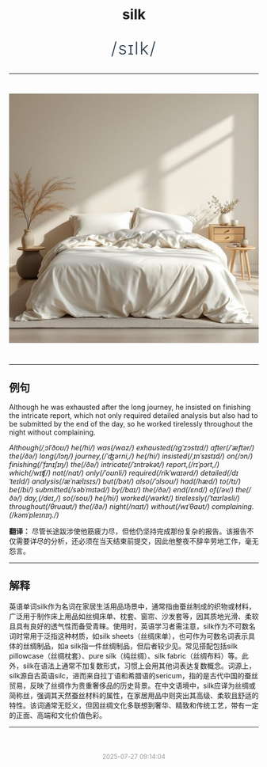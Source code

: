 <div align="center">

# silk

<div style="margin: 30px 0;">
<h1 style="font-size: 2.5em; font-weight: 300; letter-spacing: 2px; margin: 0; color: #2c3e50;">
/sɪlk/
</h1>
</div>

</div>

---

<div align="center" style="margin: 40px 0;">

![silk](images/silk.png)

</div>

---

## 例句

Although he was exhausted after the long journey, he insisted on finishing the intricate report, which not only required detailed analysis but also had to be submitted by the end of the day, so he worked tirelessly throughout the night without complaining.

*Although(/ˌɔlˈðoʊ/) he(/hi/) was(/wɑz/) exhausted(/ɪgˈzɔstɪd/) after(/ˈæftər/) the(/ðə/) long(/lɔŋ/) journey,(/ˈʤərni,/) he(/hi/) insisted(/ˌɪnˈsɪstɪd/) on(/ɔn/) finishing(/ˈfɪnɪʃɪŋ/) the(/ðə/) intricate(/ˈɪntrəkət/) report,(/rɪˈpɔrt,/) which(/wɪʧ/) not(/nɑt/) only(/ˈoʊnli/) required(/rikˈwaɪərd/) detailed(/dɪˈteɪld/) analysis(/æˈnælɪsɪs/) but(/bət/) also(/ˈɔlsoʊ/) had(/hæd/) to(/tɪ/) be(/bi/) submitted(/səbˈmɪtəd/) by(/baɪ/) the(/ðə/) end(/ɛnd/) of(/əv/) the(/ðə/) day,(/deɪ,/) so(/soʊ/) he(/hi/) worked(/wərkt/) tirelessly(/ˈtaɪrləsli/) throughout(/θruaʊt/) the(/ðə/) night(/naɪt/) without(/wɪˈθaʊt/) complaining.(/kəmˈpleɪnɪŋ./)*

**翻译：** 尽管长途跋涉使他筋疲力尽，但他仍坚持完成那份复杂的报告。该报告不仅需要详尽的分析，还必须在当天结束前提交，因此他整夜不辞辛劳地工作，毫无怨言。

---

## 解释

英语单词silk作为名词在家居生活用品场景中，通常指由蚕丝制成的织物或材料，广泛用于制作床上用品如丝绸床单、枕套、窗帘、沙发套等，因其质地光滑、柔软且具有良好的透气性而备受青睐。使用时，英语学习者需注意，silk作为不可数名词时常用于泛指这种材质，如silk sheets（丝绸床单），也可作为可数名词表示具体的丝绸制品，如a silk指一件丝绸制品，但后者较少见。常见搭配包括silk pillowcase（丝绸枕套）、pure silk（纯丝绸）、silk fabric（丝绸布料）等。此外，silk在语法上通常不加复数形式，习惯上会用其他词表达复数概念。词源上，silk源自古英语silc，进而来自拉丁语和希腊语的sericum，指的是古代中国的蚕丝贸易，反映了丝绸作为贵重奢侈品的历史背景。在中文语境中，silk应译为丝绸或简称丝，强调其天然蚕丝材料的属性，在家居用品中则突出其高级、柔软且舒适的特性。该词通常无贬义，但因丝绸文化多联想到奢华、精致和传统工艺，带有一定的正面、高端和文化价值色彩。


---

<div align="center" style="margin-top: 50px;">
<small style="color: #999; font-size: 0.9em;">2025-07-27 09:14:04</small>
</div>
